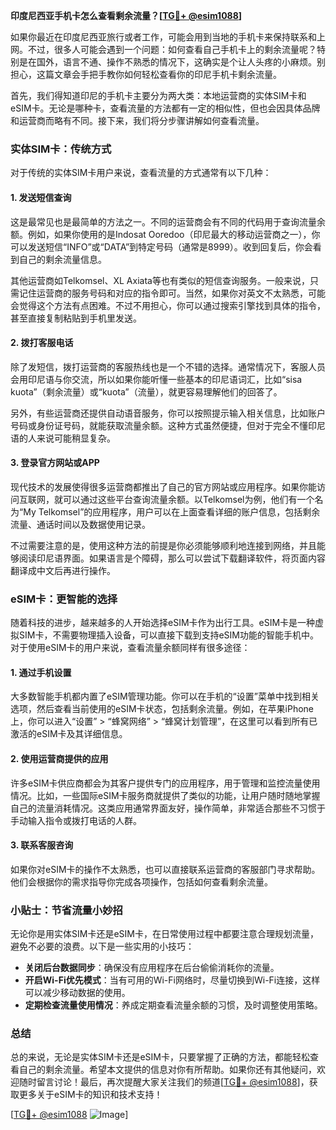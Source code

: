 **印度尼西亚手机卡怎么查看剩余流量？[[TG💪+ @esim1088](https://t.me/s/esim1088)]**

如果你最近在印度尼西亚旅行或者工作，可能会用到当地的手机卡来保持联系和上网。不过，很多人可能会遇到一个问题：如何查看自己手机卡上的剩余流量呢？特别是在国外，语言不通、操作不熟悉的情况下，这确实是个让人头疼的小麻烦。别担心，这篇文章会手把手教你如何轻松查看你的印尼手机卡剩余流量。

首先，我们得知道印尼的手机卡主要分为两大类：本地运营商的实体SIM卡和eSIM卡。无论是哪种卡，查看流量的方法都有一定的相似性，但也会因具体品牌和运营商而略有不同。接下来，我们将分步骤讲解如何查看流量。

### 实体SIM卡：传统方式

对于传统的实体SIM卡用户来说，查看流量的方式通常有以下几种：

#### 1. 发送短信查询
这是最常见也是最简单的方法之一。不同的运营商会有不同的代码用于查询流量余额。例如，如果你使用的是Indosat Ooredoo（印尼最大的移动运营商之一），你可以发送短信“INFO”或“DATA”到特定号码（通常是8999）。收到回复后，你会看到自己的剩余流量信息。

其他运营商如Telkomsel、XL Axiata等也有类似的短信查询服务。一般来说，只需记住运营商的服务号码和对应的指令即可。当然，如果你对英文不太熟悉，可能会觉得这个方法有点困难。不过不用担心，你可以通过搜索引擎找到具体的指令，甚至直接复制粘贴到手机里发送。

#### 2. 拨打客服电话
除了发短信，拨打运营商的客服热线也是一个不错的选择。通常情况下，客服人员会用印尼语与你交流，所以如果你能听懂一些基本的印尼语词汇，比如“sisa kuota”（剩余流量）或“kuota”（流量），就更容易理解他们的回答了。

另外，有些运营商还提供自动语音服务，你可以按照提示输入相关信息，比如账户号码或身份证号码，就能获取流量余额。这种方式虽然便捷，但对于完全不懂印尼语的人来说可能稍显复杂。

#### 3. 登录官方网站或APP
现代技术的发展使得很多运营商都推出了自己的官方网站或应用程序。如果你能访问互联网，就可以通过这些平台查询流量余额。以Telkomsel为例，他们有一个名为“My Telkomsel”的应用程序，用户可以在上面查看详细的账户信息，包括剩余流量、通话时间以及数据使用记录。

不过需要注意的是，使用这种方法的前提是你必须能够顺利地连接到网络，并且能够阅读印尼语界面。如果语言是个障碍，那么可以尝试下载翻译软件，将页面内容翻译成中文后再进行操作。

### eSIM卡：更智能的选择

随着科技的进步，越来越多的人开始选择eSIM卡作为出行工具。eSIM卡是一种虚拟SIM卡，不需要物理插入设备，可以直接下载到支持eSIM功能的智能手机中。对于使用eSIM卡的用户来说，查看流量余额同样有很多途径：

#### 1. 通过手机设置
大多数智能手机都内置了eSIM管理功能。你可以在手机的“设置”菜单中找到相关选项，然后查看当前使用的eSIM卡状态，包括剩余流量。例如，在苹果iPhone上，你可以进入“设置” > “蜂窝网络” > “蜂窝计划管理”，在这里可以看到所有已激活的eSIM卡及其详细信息。

#### 2. 使用运营商提供的应用
许多eSIM卡供应商都会为其客户提供专门的应用程序，用于管理和监控流量使用情况。比如，一些国际eSIM卡服务商就提供了类似的功能，让用户随时随地掌握自己的流量消耗情况。这类应用通常界面友好，操作简单，非常适合那些不习惯于手动输入指令或拨打电话的人群。

#### 3. 联系客服咨询
如果你对eSIM卡的操作不太熟悉，也可以直接联系运营商的客服部门寻求帮助。他们会根据你的需求指导你完成各项操作，包括如何查看剩余流量。

### 小贴士：节省流量小妙招

无论你是用实体SIM卡还是eSIM卡，在日常使用过程中都要注意合理规划流量，避免不必要的浪费。以下是一些实用的小技巧：

- **关闭后台数据同步**：确保没有应用程序在后台偷偷消耗你的流量。
- **开启Wi-Fi优先模式**：当有可用的Wi-Fi网络时，尽量切换到Wi-Fi连接，这样可以减少移动数据的使用。
- **定期检查流量使用情况**：养成定期查看流量余额的习惯，及时调整使用策略。

### 总结

总的来说，无论是实体SIM卡还是eSIM卡，只要掌握了正确的方法，都能轻松查看自己的剩余流量。希望本文提供的信息对你有所帮助。如果你还有其他疑问，欢迎随时留言讨论！最后，再次提醒大家关注我们的频道[[TG💪+ @esim1088](https://t.me/s/esim1088)]，获取更多关于eSIM卡的知识和技术支持！

[[TG💪+ @esim1088](https://t.me/s/esim1088) ![Image](https://i.postimg.cc/4NQfJmqS/Snipaste-2025-05-13-00-14-12.png)]